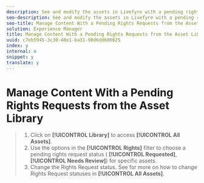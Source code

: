 ```yaml
---
description: See and modify the assets in Livefyre with a pending rights request.
seo-description: See and modify the assets in Livefyre with a pending rights request.
seo-title: Manage Content With a Pending Rights Requests from the Asset Library
solution: Experience Manager
title: Manage Content With a Pending Rights Requests from the Asset Library
uuid: c7eb5945-3c30-40e1-ba31-98d6dd606625
index: y
internal: n
snippet: y
translate: y
---
```


# Manage Content With a Pending Rights Requests from the Asset Library


>1. Click on **[!UICONTROL  Library]** to access **[!UICONTROL  All Assets]**.
>1. Use the options in the **[!UICONTROL  Rights]** filter to choose a pending rights request status ( **[!UICONTROL  Requested]**, **[!UICONTROL  Needs Review]**) for specific assets.
>1. Change the Rights Request status. See [](c_how_requesting_rights_works.md#c_how_requesting_rights_works) for more on how to change Rights Request statuses in **[!UICONTROL  All Assets]**.

